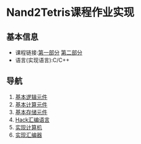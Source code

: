 # Nand2Tetris课程作业实现
## 基本信息
- 课程链接:[第一部分](www.coursera.org/learn/build-a-computer) [第二部分](https://www.coursera.org/learn/nand2tetris2)
- 语言(实现语言):C/C++
## 导航
1. [基本逻辑元件](/PartI/proj1/)
2. [基本计算元件](/PartI/proj2/)
3. [基本存储元件](/PartI/proj3/)
4. [Hack汇编语言](/PartI/week4)
5. [实现计算机](/PartI/proj5)
6. [实现汇编器](/PartI/proj6/)